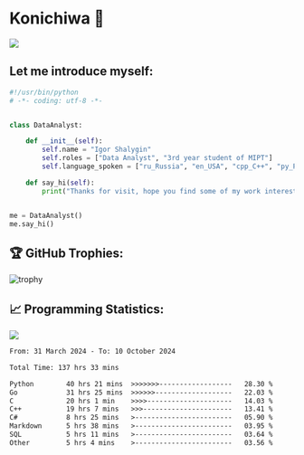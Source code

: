 # Konichiwa 👋
![](https://komarev.com/ghpvc/?username=IgorFandre&color=brightgreen)

## Let me introduce myself:
```py
#!/usr/bin/python
# -*- coding: utf-8 -*-


class DataAnalyst:

    def __init__(self):
        self.name = "Igor Shalygin"
        self.roles = ["Data Analyst", "3rd year student of MIPT"]
        self.language_spoken = ["ru_Russia", "en_USA", "cpp_C++", "py_Python", "go_Golang"]

    def say_hi(self):
        print("Thanks for visit, hope you find some of my work interesting.")


me = DataAnalyst()
me.say_hi()
```

## 🏆 GitHub Trophies:
![trophy](https://github-profile-trophy.vercel.app/?username=IgorFandre&title=MultiLanguage,Repositories,Commits,Experience,PullRequest,Reviews)

## 📈 Programming Statistics:

![](https://github-profile-summary-cards.vercel.app/api/cards/profile-details?username=IgorFandre&theme=solarized_dark)

<!--START_SECTION:waka-->

```txt
From: 31 March 2024 - To: 10 October 2024

Total Time: 137 hrs 33 mins

Python        40 hrs 21 mins  >>>>>>>------------------   28.30 %
Go            31 hrs 25 mins  >>>>>>-------------------   22.03 %
C             20 hrs 1 min    >>>>---------------------   14.03 %
C++           19 hrs 7 mins   >>>----------------------   13.41 %
C#            8 hrs 25 mins   >------------------------   05.90 %
Markdown      5 hrs 38 mins   >------------------------   03.95 %
SQL           5 hrs 11 mins   >------------------------   03.64 %
Other         5 hrs 4 mins    >------------------------   03.56 %
```

<!--END_SECTION:waka-->
